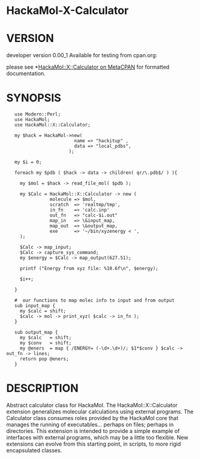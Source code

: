HackaMol-X-Calculator
=====================

VERSION
========
developer version 0.00_1 
Available for testing from cpan.org:

please see *[HackaMol::X::Calculator on MetaCPAN](https://metacpan.org/release/DEMIAN/HackaMol-X-Calculator-0.00_1) for formatted documentation.

SYNOPSIS
========

       use Modern::Perl;
       use HackaMol;
       use HackaMol::X::Calculator;

       my $hack = HackaMol->new( 
                             name => "hackitup" , 
                             data => "local_pdbs",
                           );
    
       my $i = 0;

       foreach my $pdb ( $hack -> data -> children( qr/\.pdb$/ ) ){

         my $mol = $hack -> read_file_mol( $pdb );

         my $Calc = HackaMol::X::Calculator -> new (
                    molecule => $mol,
                    scratch  => 'realtmp/tmp',
                    in_fn    => 'calc.inp'
                    out_fn   => "calc-$i.out"
                    map_in   => \&input_map,
                    map_out  => \&output_map,
                    exe      => '~/bin/xyzenergy < ', 
         );     
 
         $Calc -> map_input;
         $Calc -> capture_sys_command;
         my $energy = $Calc -> map_output(627.51);

         printf ("Energy from xyz file: %10.6f\n", $energy);

         $i++;

       }

       #  our functions to map molec info to input and from output
       sub input_map {
         my $calc = shift;
         $calc -> mol -> print_xyz( $calc -> in_fn );
       }

       sub output_map {
         my $calc   = shift;
         my $conv   = shift;
         my @eners  = map { /ENERGY= (-\d+.\d+)/; $1*$conv } $calc -> out_fn -> lines; 
         return pop @eners;
       }

DESCRIPTION
============

Abstract calculator class for HackaMol. The HackaMol::X::Calculator extension generalizes molecular calculations using external programs. The Calculator class consumes roles provided by the HackaMol core that manages the running of executables... perhaps on files; perhaps in directories.  This extension is intended to provide a simple example of interfaces with external programs, which may be a little too flexible. New extensions can evolve from this starting point, in scripts, to more rigid encapsulated classes. 


